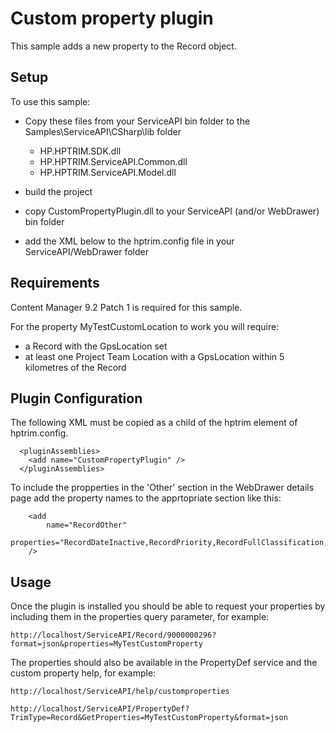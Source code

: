 # Custom property plugin
This sample adds a new property to the Record object.

## Setup
To use this sample:
 - Copy these files from your ServiceAPI bin folder to the Samples\ServiceAPI\CSharp\lib folder
    - HP.HPTRIM.SDK.dll
	- HP.HPTRIM.ServiceAPI.Common.dll
	- HP.HPTRIM.ServiceAPI.Model.dll

 - build the project
 - copy CustomPropertyPlugin.dll to your ServiceAPI (and/or WebDrawer) bin folder
 - add the XML below to the hptrim.config file in your ServiceAPI/WebDrawer folder

## Requirements
Content Manager 9.2 Patch 1 is required for this sample.

For the property MyTestCustomLocation to work you will require:
 - a Record with the GpsLocation set
 - at least one Project Team Location with a GpsLocation within 5 kilometres of the Record
 
 
## Plugin Configuration
The following XML must be copied as a child of the hptrim element of hptrim.config.

```
  <pluginAssemblies>
    <add name="CustomPropertyPlugin" />
  </pluginAssemblies>
```  

To include the propperties in the 'Other' section in the WebDrawer details page add the property names to the apprtopriate section like this:

```
	<add
		name="RecordOther"
		properties="RecordDateInactive,RecordPriority,RecordFullClassification,RecordDateFinalized,RecordReviewDate,RecordIsEnclosed,RecordHistory,RecordReturnDueDateTime,RecordDispositionChanges,MyTestCustomProperty,MyTestCustomLocation"
    />
```  

## Usage
Once the plugin is installed you should be able to request your properties by including them in the properties query parameter, for example:

```
http://localhost/ServiceAPI/Record/9000000296?format=json&properties=MyTestCustomProperty
```

The properties should also be available in the PropertyDef service and the custom property help, for example:

```
http://localhost/ServiceAPI/help/customproperties

http://localhost/ServiceAPI/PropertyDef?TrimType=Record&GetProperties=MyTestCustomProperty&format=json
```